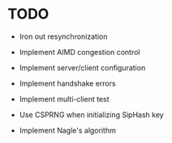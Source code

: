 # TODO

  * Iron out resynchronization

  * Implement AIMD congestion control

  * Implement server/client configuration

  * Implement handshake errors

  * Implement multi-client test

  * Use CSPRNG when initializing SipHash key

  * Implement Nagle's algorithm
